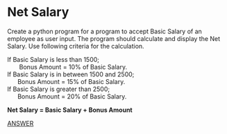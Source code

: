 # Net Salary

Create a python program for a program to accept Basic Salary of an employee as user input. The program should calculate and display the Net Salary. Use following criteria for the calculation.

If Basic Salary is less than 1500; </br>
&nbsp;&nbsp;&nbsp;&nbsp;&nbsp;&nbsp; Bonus Amount = 10% of Basic Salary. </br>
If Basic Salary is in between 1500 and 2500; </br>
&nbsp;&nbsp;&nbsp;&nbsp;&nbsp;&nbsp;Bonus Amount = 15% of Basic Salary. </br>
If Basic Salary is greater than 2500; </br>
&nbsp;&nbsp;&nbsp;&nbsp;&nbsp;&nbsp;Bonus Amount = 20% of Basic Salary. </br>

**Net Salary = Basic Salary + Bonus Amount**

[ANSWER](/Answers/00035-%20Net%20Salary.py)

